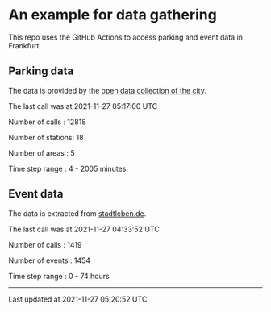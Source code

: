 # An example for data gathering

This repo uses the GitHub Actions to access parking and event data in Frankfurt.

## Parking data
The data is provided by the [open data collection of the city](https://www.offenedaten.frankfurt.de/).

The last call was at 2021-11-27 05:17:00 UTC

Number of calls   : 12818

Number of stations:    18

Number of areas   :     5

Time step range   :     4 -  2005 minutes


## Event data
The data is extracted from [stadtleben.de](https://stadtleben.de/frankfurt/).

The last call was at 2021-11-27 04:33:52 UTC

Number of calls   : 1419

Number of events  : 1454

Time step range   :    0 -   74 hours


----

Last updated at 2021-11-27 05:20:52 UTC

